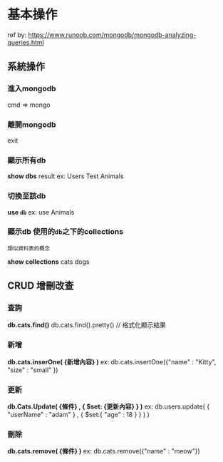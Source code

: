 

# 基本操作

ref by: 
https://www.runoob.com/mongodb/mongodb-analyzing-queries.html

## 系統操作

### 進入mongodb
cmd => mongo

### 離開mongodb
exit

### 顯示所有db
**show dbs**
result ex:
Users
Test
Animals

### 切換至該db
**use `db`**
ex: 
use Animals

### 顯示db 使用的`db`之下的collections
	類似資料表的概念
**show collections** 
cats
dogs

## CRUD 增刪改查

### 查詢
**db.cats.find()**
db.cats.find().pretty()  // 格式化顯示結果

### 新增
**db.cats.inserOne( {新增內容} )**
ex:
db.cats.insertOne({"name" : "Kitty", "size" : "small" })

### 更新
**db.Cats.Update( {條件} , { $set: {更新內容} } )**
ex:
db.users.update( { "userName" : "adam" } , { $set:{ "age" : 18 } } )  )

### 刪除
**db.cats.remove( {條件} )**
ex:
db.cats.remove({"name" : "meow"})
